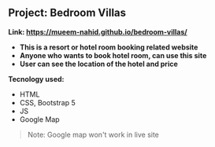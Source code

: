## Project: Bedroom Villas
****Link**: https://mueem-nahid.github.io/bedroom-villas/**

 - **This is a resort or hotel room booking related website** 
 - **Anyone who wants to book hotel room, can use this site**
 - **User can see the location of the hotel and price**
 
**Tecnology used:**
 - HTML
 - CSS, Bootstrap 5
 - JS
 - Google Map

 > Note: Google map won't work in live site
